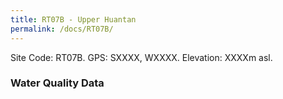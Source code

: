```yaml
---
title: RT07B - Upper Huantan
permalink: /docs/RT07B/
---
```



Site Code: RT07B.  GPS: SXXXX, WXXXX. Elevation:
XXXXm asl.

### Water Quality Data
